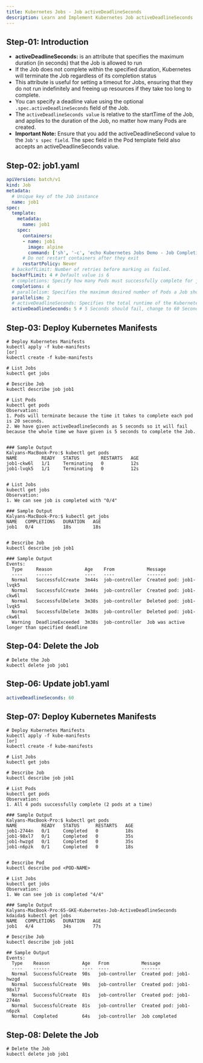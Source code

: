 ```yaml
---
title: Kubernetes Jobs - Job activeDeadlineSeconds
description: Learn and Implement Kubernetes Job activeDeadlineSeconds
---
```


## Step-01: Introduction
- **activeDeadlineSeconds:**  is an attribute that specifies the maximum duration (in seconds) that the Job is allowed to run
- If the Job does not complete within the specified duration, Kubernetes will terminate the Job regardless of its completion status
- This attribute is useful for setting a timeout for Jobs, ensuring that they do not run indefinitely and freeing up resources if they take too long to complete.
- You can specify a deadline value using the optional `.spec.activeDeadlineSeconds` field of the Job.
- The `activeDeadlineSeconds value` is relative to the startTime of the Job, and applies to the duration of the Job, no matter how many Pods are created.
- **Important Note:** Ensure that you add the activeDeadlineSecond value to the `Job's spec field`. The spec field in the Pod template field also accepts an activeDeadlineSeconds value.

## Step-02: job1.yaml
```yaml
apiVersion: batch/v1
kind: Job
metadata:
  # Unique key of the Job instance
  name: job1
spec:
  template:
    metadata:
      name: job1
    spec:
      containers:
      - name: job1
        image: alpine
        command: ['sh', '-c', 'echo Kubernetes Jobs Demo - Job Completions and Parallelism Test ; sleep 20']
      # Do not restart containers after they exit
      restartPolicy: Never
  # backoffLimit: Number of retries before marking as failed.
  backoffLimit: 4 # Default value is 6
  # completions: Specify how many Pods must successfully complete for job to be considered complete.
  completions: 4
  # parallelism: Specifies the maximum desired number of Pods a Job should run concurrently at any given time.
  parallelism: 2
  # activeDeadlineSeconds: Specifies the total runtime of the Kubernetes Job
  activeDeadlineSeconds: 5 # 5 Seconds should fail, change to 60 Seconds and Job should pass 
```

## Step-03: Deploy Kubernetes Manifests
```t
# Deploy Kubernetes Manifests
kubectl apply -f kube-manifests
[or]
kubectl create -f kube-manifests

# List Jobs
kubectl get jobs

# Describe Job
kubectl describe job job1

# List Pods
kubectl get pods
Observation:
1. Pods will terminate because the time it takes to complete each pod is 20 seconds.
2. We have given activeDeadlineSeconds as 5 seconds so it will fail because the whole time we have given is 5 seconds to complete the Job. 


### Sample Output
Kalyans-MacBook-Pro:$ kubectl get pods
NAME         READY   STATUS        RESTARTS   AGE
job1-ckw6l   1/1     Terminating   0          12s
job1-lvqk5   1/1     Terminating   0          12s


# List Jobs
kubectl get jobs
Observation: 
1. We can see job is completed with "0/4" 

### Sample Output
Kalyans-MacBook-Pro:$ kubectl get jobs
NAME   COMPLETIONS   DURATION   AGE
job1   0/4           18s        18s


# Describe Job
kubectl describe job job1

### Sample Output
Events:
  Type     Reason            Age    From            Message
  ----     ------            ----   ----            -------
  Normal   SuccessfulCreate  3m44s  job-controller  Created pod: job1-lvqk5
  Normal   SuccessfulCreate  3m44s  job-controller  Created pod: job1-ckw6l
  Normal   SuccessfulDelete  3m38s  job-controller  Deleted pod: job1-lvqk5
  Normal   SuccessfulDelete  3m38s  job-controller  Deleted pod: job1-ckw6l
  Warning  DeadlineExceeded  3m38s  job-controller  Job was active longer than specified deadline
```

## Step-04: Delete the Job
```t
# Delete the Job
kubectl delete job job1
```

## Step-06: Update job1.yaml
```yaml
activeDeadlineSeconds: 60
```
## Step-07: Deploy Kubernetes Manifests
```t
# Deploy Kubernetes Manifests
kubectl apply -f kube-manifests
[or]
kubectl create -f kube-manifests

# List Jobs
kubectl get jobs

# Describe Job
kubectl describe job job1

# List Pods
kubectl get pods
Observation:
1. All 4 pods successfully complete (2 pods at a time)

### Sample Output
Kalyans-MacBook-Pro:$ kubectl get pods
NAME         READY   STATUS      RESTARTS   AGE
job1-2744n   0/1     Completed   0          18s
job1-98xl7   0/1     Completed   0          35s
job1-hwzgd   0/1     Completed   0          35s
job1-n6pzk   0/1     Completed   0          18s


# Describe Pod
kubectl describe pod <POD-NAME>

# List Jobs
kubectl get jobs
Observation: 
1. We can see job is completed "4/4" 

### Sample Output
Kalyans-MacBook-Pro:65-GKE-Kubernetes-Job-ActiveDeadlineSeconds kdaida$ kubectl get jobs
NAME   COMPLETIONS   DURATION   AGE
job1   4/4           34s        77s

# Describe Job
kubectl describe job job1

## Sample Output
Events:
  Type    Reason            Age   From            Message
  ----    ------            ----  ----            -------
  Normal  SuccessfulCreate  98s   job-controller  Created pod: job1-hwzgd
  Normal  SuccessfulCreate  98s   job-controller  Created pod: job1-98xl7
  Normal  SuccessfulCreate  81s   job-controller  Created pod: job1-2744n
  Normal  SuccessfulCreate  81s   job-controller  Created pod: job1-n6pzk
  Normal  Completed         64s   job-controller  Job completed
```

## Step-08: Delete the Job
```t
# Delete the Job
kubectl delete job job1
```